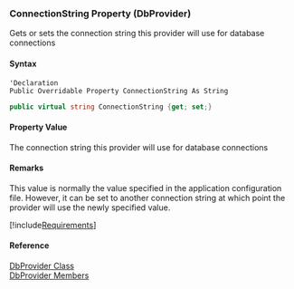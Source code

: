 ﻿### ConnectionString Property (DbProvider)

Gets or sets the connection string this provider will use for database connections

#### Syntax

```vbnet
'Declaration
Public Overridable Property ConnectionString As String
```

```csharp
public virtual string ConnectionString {get; set;}
```

#### Property Value

The connection string this provider will use for database connections

#### Remarks

This value is normally the value specified in the application configuration file. However, it can be set to another connection string at which point the provider will use the newly specified value.

[!include[Requirements](../partials/requirements.md)]

#### Reference

[DbProvider Class](FChoice.Common~FChoice.Common.Data.DbProvider.md)  
[DbProvider Members](FChoice.Common~FChoice.Common.Data.DbProvider_members.md)